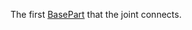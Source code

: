 The first [BasePart](https://create.roblox.com/docs/reference/engine/classes/BasePart) that the joint connects.